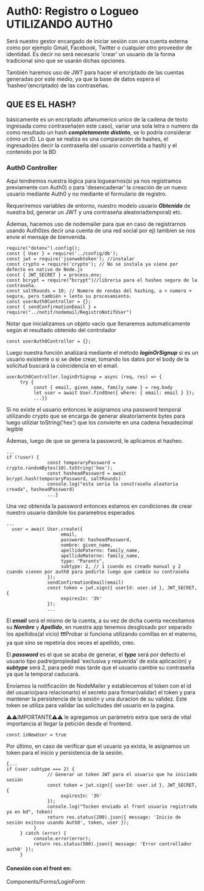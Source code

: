 # Auth0: Registro o Logueo UTILIZANDO AUTH0

Será nuestro gestor encargado de iniciar sesión con una cuenta externa como por ejemplo Gmail, Facebook, Twitter o cualquier otro proveedor de identidad. Es decir no será necesario 'crear' un usuario de la forma tradicional sino que se usarán dichas opciones.

También haremos uso de JWT para hacer el encriptado de las cuentas generadas por este medio, ya que la base de datos espera el 'hasheo'(encriptado) de las contraseñas.

## QUE ES EL HASH?

básicamente es un encriptado alfanumerico unico de la cadena de texto ingresada como contraseña(en este caso), variar una sola letra o numero da como resultado un hash **_completamente distinto_**, se lo podría considerar cómo un ID. Lo que se realiza es una comparación de hashes, el ingresado(es decir la contraseña del usuario convertida a hash) y el contenido por la BD

### Auth0 Controller

Aqui tendremos nuestra lógica para loguearnos(si ya nos registramos previamente con Auth0) o para 'desencadenar' la creación de un nuevo usuario mediante Auth0 y no mediante el formulario de registro.

Requeriremos variables de entorno, nuestro modelo usuario **_Obtenido_** de nuestra bd, generar un JWT y una contraseña aleatoria(temporal) etc.

Ádemas, hacemos uso de nodemailer para que en caso de registrarnos usando Auth0(es decir una cuenta de una red social por ej) tambien se nos envie el mensaje de bienvenida.

```
require("dotenv").config();
const { User } = require('../config/db');
const jwt = require('jsonwebtoken'); //instalar
const crypto = require('crypto'); // No se instala ya viene por defecto es nativo de Node.js
const { JWT_SECRET } = process.env;
const bcrypt = require("bcrypt")//libreria para el hasheo seguro de la contraseña.
const saltRounds = 10; // Numero de rondas del hashing, a + numero + segura, pero también + lento su procesamiento.
const userAuth0Controller = {};
const { sendConfirmationEmail } = require("../notif/nodemail/RegistroNotifUser")
```

Notar que inicializamos un objeto vacío que llenaremos automaticamente según el resultado obtenido del controlador

```
const userAuth0Controller = {};
```

Luego nuestra función analizará mediante el método **_loginOrSignup_** si es un usuario existente o si se debe crear, tomando los datos por el body de la solicitud buscará la coincidencia en el email.

```
userAuth0Controller.loginOrSignup = async (req, res) => {
     try {
          const { email, given_name, family_name } = req.body
          let user = await User.findOne({ where: { email: email } });
          ...}}
```

Si no existe el usuario entonces le asignamos una password temporal utilizando crypto que se encarga de generar aleatoriamente bytes para luego utilziar toString('hex') que los convierte en una cadena hexadecimal legible

Ádemas, luego de que se genera la password, le aplicamos el hasheo.

```
...
if (!user) {
               const temporaryPassword = crypto.randomBytes(10).toString('hex');
               const hasheadPassword = await bcrypt.hash(temporaryPassword, saltRounds)
               console.log("esta seria la constraseña aleatoria creada", hasheadPassword)
               ...}
```

Una vez obtenida la password entonces estamos en condiciones de crear nuestro usuario dándole los parametros esperados

```
...
  user = await User.create({
                    email,
                    password: hasheadPassword,
                    nombre: given_name,
                    apellidoPaterno: family_name,
                    apellidoMaterno: family_name,
                    type: "Parents",
                    subtype: 2, // 1 cuando es creado manual y 2 cuando vienen por auth0 para pedirle luego que cambie su contraseña
               });
               sendConfirmationEmail(email)
               const token = jwt.sign({ userId: user.id }, JWT_SECRET, {
                    expiresIn: '3h'
               });
               ...
```

El **_email_** será el mismo de la cuenta, a su vez de dicha cuenta necesitamos su **_Nombre_** y **_Apellido_**, en nuestra app tenemos desglosado por separado los apellidos(al vicio)
❗❗❗Probar si funciona utilizando comillas en el materno, ya que sino se repetiría dos veces el apellido, creo.

El **_password_** es el que se acaba de generar, el **_type_** será por defecto el usuario tipo padre(propiedad 'exclusiva y requerida' de esta aplicación)
y **_subtype_** será 2, para pedir mas tarde que el usuario cambie su contraseña ya que la temporal caducará.

Envíamos la notificación de NodeMailer y establecemos el token con el id del usuario(para relacionarlo) el secreto para firmar(validar) el token y para mantener la persistencia de la sesión y una duracion de su validez. Este token se utiliza para validar las solicitudes del usuario en la pagina.

⚠️⚠️IMPORTANTE⚠️⚠️ le agregamos un parámetro extra que será de vital importancia al llegar la petición desde el frontend.

```
const isNewUser = true
```

Por último, en caso de verificar que el usuario ya exista, le asignamos un token para el inicio y persistencia de la sesión.

```
{...
if (user.subtype === 2) {
               // Generar un token JWT para el usuario que ha iniciado sesión
               const token = jwt.sign({ userId: user.id }, JWT_SECRET, {
                    expiresIn: '3h'
               });
               console.log("Tocken enviado al front usuario registrado ya en bd", token)
               return res.status(200).json({ message: 'Inicio de sesión exitoso usando Auth0', token, user });
          }
     } catch (error) {
          console.error(error);
          return res.status(500).json({ message: 'Error controllador auth0' });
     }
```

#### Conexión con el front en:

Components/Forms/LoginForm
